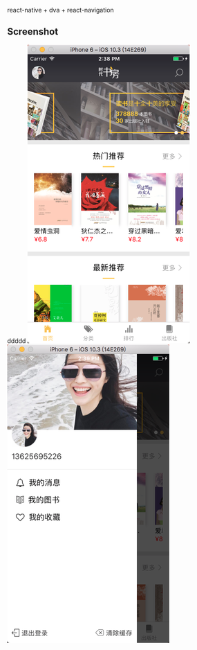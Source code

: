 react-native + dva + react-navigation

## Screenshot
ddddd
![home](https://github.com/zhouyingkai1/apgbook/blob/master/pic/img1.png)
![drawer](https://github.com/zhouyingkai1/apgbook/blob/master/pic/img2.png)
